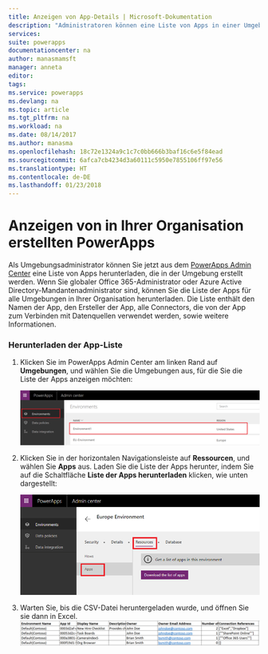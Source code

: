```yaml
---
title: Anzeigen von App-Details | Microsoft-Dokumentation
description: "Administratoren können eine Liste von Apps in einer Umgebung herunterladen"
services: 
suite: powerapps
documentationcenter: na
author: manasmamsft
manager: anneta
editor: 
tags: 
ms.service: powerapps
ms.devlang: na
ms.topic: article
ms.tgt_pltfrm: na
ms.workload: na
ms.date: 08/14/2017
ms.author: manasma
ms.openlocfilehash: 18c72e1324a9c1c7c0bb666b3baf16c6e5f84ead
ms.sourcegitcommit: 6afca7cb4234d3a60111c5950e7855106ff97e56
ms.translationtype: HT
ms.contentlocale: de-DE
ms.lasthandoff: 01/23/2018
---
```

# <a name="view-powerapps-created-in-your-organization"></a>Anzeigen von in Ihrer Organisation erstellten PowerApps
Als Umgebungsadministrator können Sie jetzt aus dem [PowerApps Admin Center][1] eine Liste von Apps herunterladen, die in der Umgebung erstellt werden. Wenn Sie globaler Office 365-Administrator oder Azure Active Directory-Mandantenadministrator sind, können Sie die Liste der Apps für alle Umgebungen in Ihrer Organisation herunterladen. Die Liste enthält den Namen der App, den Ersteller der App, alle Connectors, die von der App zum Verbinden mit Datenquellen verwendet werden, sowie weitere Informationen.

### <a name="download-the-list-of-apps"></a>Herunterladen der App-Liste
1. Klicken Sie im PowerApps Admin Center am linken Rand auf **Umgebungen**, und wählen Sie die Umgebungen aus, für die Sie die Liste der Apps anzeigen möchten:
   
    ![Datei > Freigeben](./media/admin-view-apps/environment.png)
2. Klicken Sie in der horizontalen Navigationsleiste auf **Ressourcen**, und wählen Sie **Apps** aus. Laden Sie die Liste der Apps herunter, indem Sie auf die Schaltfläche **Liste der Apps herunterladen** klicken, wie unten dargestellt:
   
    ![Datei > Freigeben](./media/admin-view-apps/resources-app.png)
3. Warten Sie, bis die CSV-Datei heruntergeladen wurde, und öffnen Sie sie dann in Excel.
   ![Datei > Freigeben](./media/admin-view-apps/excel-view.png)
   
   <!--Reference links in article-->

[1]:https://admin.powerapps.com
